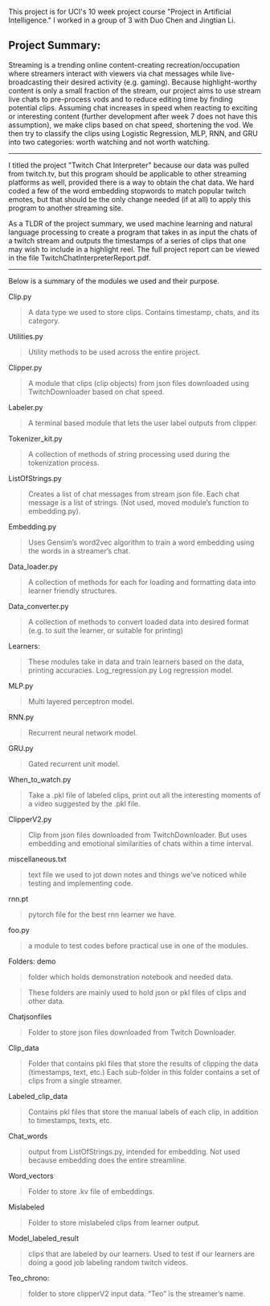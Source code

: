 This project is for UCI's 10 week project course "Project in Artificial Intelligence." I worked in a group of 3 with Duo Chen and Jingtian Li.

## Project Summary:

  Streaming is a trending online content-creating recreation/occupation where streamers interact with viewers via chat messages while live-broadcasting their desired activity
  (e.g. gaming). Because highlight-worthy content is only a small fraction of the stream, our project aims to use stream live chats to pre-process vods and to reduce editing
  time by finding potential clips. Assuming chat increases in speed when reacting to exciting or interesting content (further development after week 7 does not have this
  assumption), we make clips based on chat speed, shortening the vod. We then try to classify the clips using Logistic Regression, MLP, RNN, and GRU into two categories:
  worth watching and not worth watching.
  <hr>
  I titled the project "Twitch Chat Interpreter" because our data was pulled from twitch.tv, but this program should be applicable to other streaming platforms as well,
  provided there is a way to obtain the chat data. We hard coded a few of the word embedding stopwords to match popular twitch emotes, but that should be the only change needed
  (if at all) to apply this program to another streaming site.
  <br/>
  
  As a TLDR of the project summary, we used machine learning and natural language processing to create a program that takes in as input the chats of a twitch stream and outputs
  the timestamps of a series of clips that one may wish to include in a highlight reel. The full project report can be viewed in the file TwitchChatInterpreterReport.pdf.

<hr>
Below is a summary of the modules we used and their purpose.

Clip.py
> A data type we used to store clips. Contains timestamp, chats, and its category. 

Utilities.py 
> Utility methods to be used across the entire project.

Clipper.py 
> A module that clips (clip objects) from json files downloaded using TwitchDownloader based on chat speed. 

Labeler.py 
> A terminal based module that lets the user label outputs from clipper. 

Tokenizer_kit.py
> A collection of methods of string processing used during the tokenization process.

ListOfStrings.py
> Creates a list of chat messages from stream json file. Each chat message is a list of strings. (Not used, moved module’s function to embedding.py).

Embedding.py
> Uses Gensim’s word2vec algorithm to train a word embedding using the words in a streamer’s chat.

Data_loader.py
> A collection of methods for each for loading and formatting data into learner friendly structures. 

Data_converter.py
> A collection of methods to convert loaded data into desired format (e.g. to suit the learner, or suitable for printing)

Learners:
> These modules take in data and train learners based on the data, printing accuracies. 
  Log_regression.py
  > Log regression model.

  MLP.py
  > Multi layered perceptron model. 

  RNN.py
  > Recurrent neural network model. 

  GRU.py
  > Gated recurrent unit model.

When_to_watch.py
> Take a .pkl file of labeled clips, print out all the interesting moments of a video suggested by the .pkl file.

ClipperV2.py
> Clip from json files downloaded from TwitchDownloader. But uses embedding and emotional similarities of chats within a time interval. 

miscellaneous.txt
> text file we used to jot down notes and things we’ve noticed while testing and implementing code. 

rnn.pt 
> pytorch file for the best rnn learner we have. 

foo.py 
> a module to test codes before practical use in one of the modules. 

Folders: 
  demo
  > folder which holds demonstration notebook and needed data. 

  > These folders are mainly used to hold json or pkl files of clips and other data. 

  Chatjsonfiles 
  > Folder to store json files downloaded from Twitch Downloader. 

  Clip_data
  > Folder that contains pkl files that store the results of clipping the data (timestamps, text, etc.) Each sub-folder in this folder contains a set of clips from a single streamer.

  Labeled_clip_data 
  > Contains pkl files that store the manual labels of each clip, in addition to timestamps, texts, etc.

  Chat_words 
  > output from ListOfStrings.py, intended for embedding. Not used because embedding does the entire streamline. 

  Word_vectors
  > Folder to store .kv file of embeddings. 

  Mislabeled
  > Folder to store mislabeled clips from learner output. 

  Model_labeled_result
  > clips that are labeled by our learners. Used to test if our learners are doing a good job labeling random twitch videos.

  Teo_chrono: 
  > folder to store clipperV2 input data. “Teo” is the streamer’s name. 
